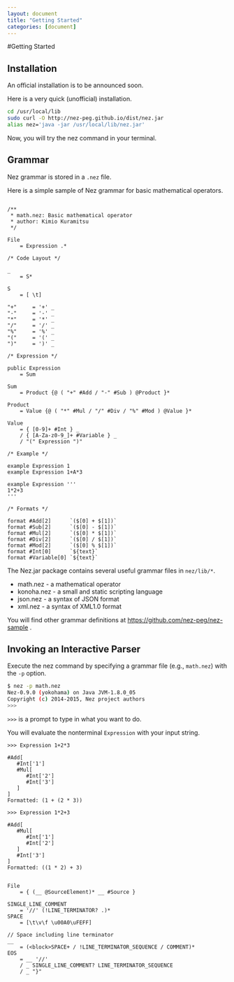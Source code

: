 ```yaml
---
layout: document
title: "Getting Started"
categories: [document]
---
```


#Getting Started

## Installation

An official installation is to be announced soon. 

Here is a very quick (unofficial) installation.

~~~bash
cd /usr/local/lib
sudo curl -O http://nez-peg.github.io/dist/nez.jar
alias nez='java -jar /usr/local/lib/nez.jar'
~~~

Now, you will try the nez command in your terminal. 

## Grammar

Nez grammar is stored in a `.nez` file.

Here is a simple sample of Nez grammar for basic mathematical operators. 

~~~nez

/**
 * math.nez: Basic mathematical operator 
 * author: Kimio Kuramitsu
 */

File
	= Expression .*

/* Code Layout */

_
	= S*

S
	= [ \t]

"+"     = '+' _
"-"     = '-' _
"*"     = '*' _
"/"     = '/' _
"%"     = '%' _
"("     = '(' _
")"     = ')' _

/* Expression */

public Expression
	= Sum

Sum
	= Product {@ ( "+" #Add / "-" #Sub ) @Product }*

Product
	= Value {@ ( "*" #Mul / "/" #Div / "%" #Mod ) @Value }*

Value
	= { [0-9]+ #Int } _
	/ { [A-Za-z0-9_]+ #Variable } _
	/ "(" Expression ")"

/* Example */

example Expression 1
example Expression 1+A*3

example Expression '''
1*2+3
'''

/* Formats */

format #Add[2]      `($[0] + $[1])`
format #Sub[2]      `($[0] - $[1])`
format #Mul[2]      `($[0] * $[1])`
format #Div[2]      `($[0] / $[1])`
format #Mod[2]      `($[0] % $[1])`
format #Int[0]      `${text}`
format #Variable[0] `${text}`

~~~

The Nez.jar package contains several useful grammar files in `nez/lib/*`. 

 * math.nez - a mathematical operator
 * konoha.nez - a small and static scripting language
 * json.nez - a syntax of JSON format
 * xml.nez - a syntax of XML1.0 format
 
You will find other grammar definitions at https://github.com/nez-peg/nez-sample .

## Invoking an Interactive Parser

Execute the nez command by specifying a grammar file (e.g., `math.nez`) with the `-p` option.

~~~bash
$ nez -p math.nez
Nez-0.9.0 (yokohama) on Java JVM-1.8.0_05
Copyright (c) 2014-2015, Nez project authors
>>> 

~~~

`>>>` is a prompt to type in what you want to do. 

You will evaluate the nonterminal `Expression` with your input string.

~~~
>>> Expression 1+2*3

#Add[
   #Int['1']
   #Mul[
      #Int['2']
      #Int['3']
   ]
]
Formatted: (1 + (2 * 3))

>>> Expression 1*2+3

#Add[
   #Mul[
      #Int['1']
      #Int['2']
   ]
   #Int['3']
]
Formatted: ((1 * 2) + 3)

~~~




~~~nez

File
    = { (__ @SourceElement)* __ #Source }

SINGLE_LINE_COMMENT
    = '//' (!LINE_TERMINATOR? .)*
SPACE
    = [\t\v\f \u00A0\uFEFF]

// Space including line terminator
__
    = (<block>SPACE+ / !LINE_TERMINATOR_SEQUENCE / COMMENT)*
EOS
    = __ '//'
    / _ SINGLE_LINE_COMMENT? LINE_TERMINATOR_SEQUENCE
    / _ "}"

~~~
